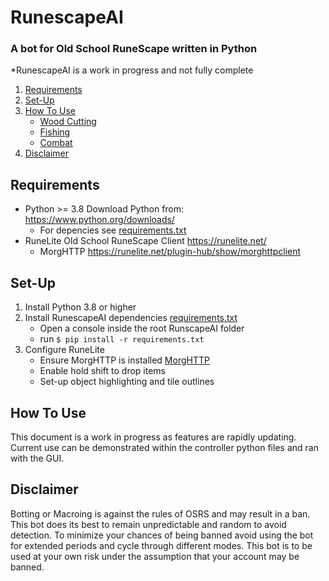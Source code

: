 # RunescapeAI
### A bot for Old School RuneScape written in Python
*RunescapeAI is a work in progress and not fully complete

1. [Requirements](#Requirements)
2. [Set-Up](#Set-Up)
3. [How To Use](#How-To-Use)
   * [Wood Cutting](#Wood-Cutting)
   * [Fishing](#Fishing)
   * [Combat](#Combat)
4. [Disclaimer](#Disclaimer)

## Requirements

+ Python >= 3.8 
Download Python from: <https://www.python.org/downloads/>
   * For depencies see [requirements.txt](/requirements.txt)
+ RuneLite Old School RuneScape Client <https://runelite.net/>
   * MorgHTTP <https://runelite.net/plugin-hub/show/morghttpclient>

## Set-Up
1. Install Python 3.8 or higher 
2. Install RunescapeAI dependencies [requirements.txt](/requirements.txt)
    * Open a console inside the root RunscapeAI folder
    * run ```$ pip install -r requirements.txt```
3. Configure RuneLite
    * Ensure MorgHTTP is installed [MorgHTTP](https://runelite.net/plugin-hub/show/morghttpclient)
    * Enable hold shift to drop items
    * Set-up object highlighting and tile outlines


## How To Use
This document is a work in progress as features are rapidly updating.
Current use can be demonstrated within the controller python files and ran with the GUI.

## Disclaimer
Botting or Macroing is against the rules of OSRS and may result in a ban.
This bot does its best to remain unpredictable and random to avoid detection. To minimize your chances of being banned avoid using the bot for extended periods and cycle through different modes. 
This bot is to be used at your own risk under the assumption that your account may be banned.
